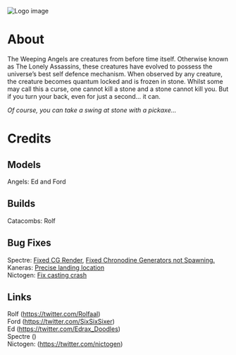 ![Logo image](https://i.imgur.com/SCzHRbP.png)

<h1 id="about">About</h1>
The Weeping Angels are creatures from before time itself. Otherwise known as The Lonely Assassins, these creatures have evolved to possess the universe’s best self defence mechanism. When observed by any creature, the creature becomes quantum locked and is frozen in stone. Whilst some may call this a curse, one cannot kill a stone and a stone cannot kill you. But if you turn your back, even for just a second… it can.

_Of course, you can take a swing at stone with a pickaxe…_

<h1 id="credits">Credits</h1>
<h2 id="models">Models</h2>
<p>Angels: Ed and Ford</p>
<h2 id="builds">Builds</h2>
<p>Catacombs: Rolf</p>
<h2 id="bug-fixes">Bug Fixes</h2>
<p>Spectre: <a href="https://github.com/ReallySub/weeping_angels-Mod/commit/3b32fb48639595385af03765be76199f1c35914c" title="Fixed CG Render">Fixed CG Render</a>, <a href="https://github.com/ReallySub/weeping_angels-Mod/commit/5f0b430c4c68f87f6d9388628fc4a10582f88959" title="Fixed Chronodine Generators not Spawning.">Fixed Chronodine Generators not Spawning.</a><br>
Kaneras: <a href="https://github.com/ReallySub/weeping_angels-Mod/commit/1d6662b9501ba5dd7c98b4beed20d8d063095206" title="Precise landing location">Precise landing location</a><br>
Nictogen: <a href="https://github.com/ReallySub/weeping_angels-Mod/commit/f379ba229939cf2d3332ac0e9bf23beed4aefe9b" title="Fix casting crash">Fix casting crash</a></p>
<h2 id="links">Links</h2>
<p>Rolf (<a href="https://twitter.com/Rolfaal">https://twitter.com/Rolfaal</a>)<br>
Ford (<a href="https://twitter.com/SixSixSixer">https://twitter.com/SixSixSixer</a>)<br>
Ed (<a href="https://twitter.com/Edrax_Doodles">https://twitter.com/Edrax_Doodles</a>)<br>
Spectre ()<br>
Nictogen: (<a href="https://twitter.com/nictogen">https://twitter.com/nictogen</a>)</p>

